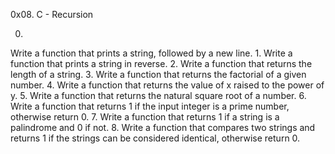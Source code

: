 0x08. C - Recursion

0.
Write a function that prints a string, followed by a new line.
1. 
Write a function that prints a string in reverse.
2. 
Write a function that returns the length of a string.
3. 
Write a function that returns the factorial of a given number.
4. 
Write a function that returns the value of x raised to the power of y.
5. 
Write a function that returns the natural square root of a number.
6.
Write a function that returns 1 if the input integer is a prime number, otherwise return 0.
7. 
Write a function that returns 1 if a string is a palindrome and 0 if not.
8. 
Write a function that compares two strings and returns 1 if the strings can be considered identical, otherwise return 0.
